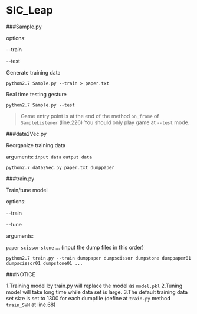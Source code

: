 # SIC_Leap

###Sample.py

options:

--train
        
--test
        

Generate training data

`python2.7 Sample.py --train > paper.txt`

Real time testing gesture

`python2.7 Sample.py --test`

> Game entry point is at the end of the method `on_frame` of `SampleListener` (line.226)
> You should only play game at `--test` mode.

###data2Vec.py

Reorganize training data

arguments:
          `input data` `output data` 

`python2.7 data2Vec.py paper.txt dumppaper`

###train.py

Train/tune model

options:

--train

--tune

arguments:

`paper` `scissor` `stone` ... (input the dump files in this order)

`python2.7 train.py --train dumppaper dumpscissor dumpstone dumppaper01 dumpscissor01 dumpstone01 ...`

###NOTICE

1.Training model by train.py will replace the model as `model.pkl`
2.Tuning model will take long time while data set is large.
3.The default training data set size is set to 1300 for each dumpfile (define at `train.py` method `train_SVM` at line.68)

